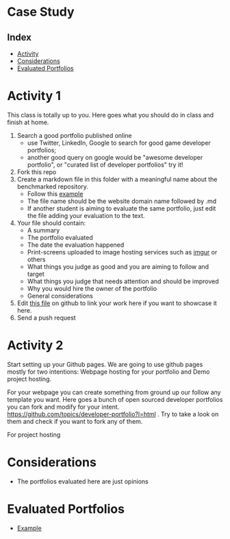 # Case Study

## Index
- [Activity](#activity)
- [Considerations](#considerations)
- [Evaluated Portfolios](#evaluated-portfolios)

# Activity 1
This class is totally up to you. Here goes what you should do in class and finish at home. 

1. Search a good portfolio published online
    - use Twitter, LinkedIn, Google to search for good game developer portfolios;
    - another good query on google would be "awesome developer portfolio", or "curated list of developer portfolios" try it!
2. Fork this repo
3. Create a markdown file in this folder with a meaningful name about the benchmarked repository.
    - Follow this [example](example.com.md)
    - The file name should be the website domain name followed by .md
    - If another student is aiming to evaluate the same portfolio, just edit the file adding your evaluation to the text.
4. Your file should contain:
    - A summary
    - The portfolio evaluated
    - The date the evaluation happened
    - Print-screens uploaded to image hosting services such as [imgur](https://imgur.com/) or others
    - What things you judge as good and you are aiming to follow and target
    - What things you judge that needs attention and should be improved
    - Why you would hire the owner of the portfolio
    - General considerations
5. Edit [this file](README.md) on github to link your work here if you want to showcase it here.
6. Send a push request

# Activity 2

Start setting up your Github pages. We are going to use github pages mostly for two intentions: Webpage hosting for your portfolio and Demo project hosting.

For your webpage you can create something from ground up our follow any template you want. Here goes a bunch of open sourced developer portfolios you can fork and modify for your intent. https://github.com/topics/developer-portfolio?l=html . Try to take a look on them and check if you want to fork any of them.

For project hosting 

# Considerations
- The portfolios evaluated here are just opinions

# Evaluated Portfolios
- [Example](example.com.md)